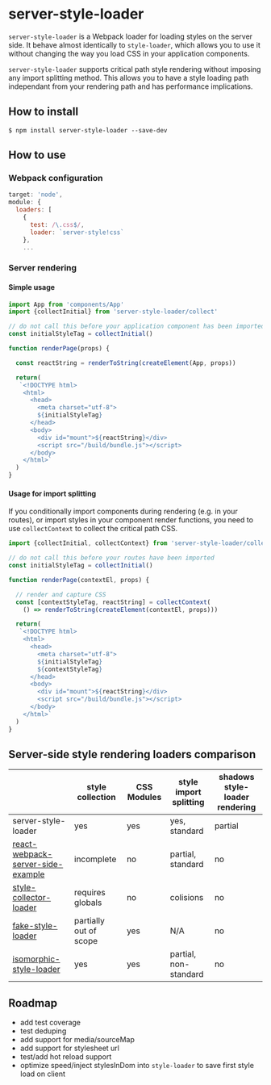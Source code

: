 # server-style-loader

`server-style-loader` is a Webpack loader for loading styles on the server side. It behave almost identically to `style-loader`, which allows you to use it without changing the way you load CSS in your application components.

`server-style-loader` supports critical path style rendering without imposing any import splitting method. This allows you to have a style loading path independant from your rendering path and has performance implications.

## How to install

```
$ npm install server-style-loader --save-dev
```

## How to use

### Webpack configuration 

```js
target: 'node',
module: {
  loaders: [
    {
      test: /\.css$/,
      loader: `server-style!css`
    },
    ...
```

### Server rendering

#### Simple usage

```js
import App from 'components/App'
import {collectInitial} from 'server-style-loader/collect'

// do not call this before your application component has been imported
const initialStyleTag = collectInitial()

function renderPage(props) {

  const reactString = renderToString(createElement(App, props))

  return(
   `<!DOCTYPE html>
    <html>
      <head>
        <meta charset="utf-8">
        ${initialStyleTag}
      </head>
      <body>
        <div id="mount">${reactString}</div>
        <script src="/build/bundle.js"></script>
      </body>
    </html>`
  )
}
```

#### Usage for import splitting

If you conditionally import components during rendering (e.g. in your routes), or import styles in your component render functions, you need to use `collectContext` to collect the critical path CSS.

```js
import {collectInitial, collectContext} from 'server-style-loader/collect'

// do not call this before your routes have been imported
const initialStyleTag = collectInitial()

function renderPage(contextEl, props) {

  // render and capture CSS
  const [contextStyleTag, reactString] = collectContext(
    () => renderToString(createElement(contextEl, props)))

  return(
   `<!DOCTYPE html>
    <html>
      <head>
        <meta charset="utf-8">
        ${initialStyleTag}
        ${contextStyleTag}
      </head>
      <body>
        <div id="mount">${reactString}</div>
        <script src="/build/bundle.js"></script>
      </body>
    </html>`
  )
}

```

## Server-side style rendering loaders comparison

|     | style collection | CSS Modules | style import splitting | shadows style-loader rendering |
| --- | ---------------- | ----------- | ---------------------- | ------------------------------ |
| server-style-loader | yes | yes | yes, standard | partial |
| [react-webpack-server-side-example](https://github.com/webpack/react-webpack-server-side-example) | incomplete | no | partial, standard | no |
| [style-collector-loader](https://github.com/thereactivestack/style-collector-loader) | requires globals | no | colisions | no |
| [fake-style-loader](https://github.com/dferber90/fake-style-loader) | partially out of scope | yes | N/A | no |
| [isomorphic-style-loader](https://github.com/kriasoft/isomorphic-style-loader) | yes | yes | partial, non-standard | no |

## Roadmap

- add test coverage
- test deduping
- add support for media/sourceMap
- add support for stylesheet url
- test/add hot reload support
- optimize speed/inject stylesInDom into `style-loader` to save first style load on client
